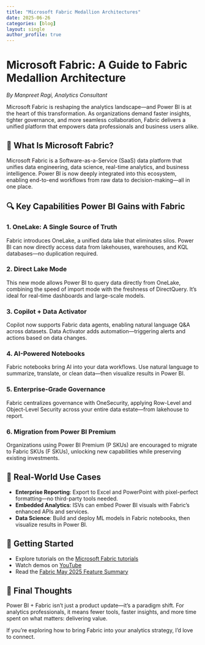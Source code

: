 ```yaml
---
title: "Microsoft Fabric Medallion Architectures"
date: 2025-06-26
categories: [blog]
layout: single
author_profile: true
---
```


# Microsoft Fabric: A Guide to Fabric Medallion Architecture

*By Manpreet Ragi, Analytics Consultant*

Microsoft Fabric is reshaping the analytics landscape—and Power BI is at the heart of this transformation. As organizations demand faster insights, tighter governance, and more seamless collaboration, Fabric delivers a unified platform that empowers data professionals and business users alike.

## 🚀 What Is Microsoft Fabric?

Microsoft Fabric is a Software-as-a-Service (SaaS) data platform that unifies data engineering, data science, real-time analytics, and business intelligence. Power BI is now deeply integrated into this ecosystem, enabling end-to-end workflows from raw data to decision-making—all in one place.

## 🔍 Key Capabilities Power BI Gains with Fabric

### 1. **OneLake: A Single Source of Truth**

Fabric introduces OneLake, a unified data lake that eliminates silos. Power BI can now directly access data from lakehouses, warehouses, and KQL databases—no duplication required.

### 2. **Direct Lake Mode**

This new mode allows Power BI to query data directly from OneLake, combining the speed of import mode with the freshness of DirectQuery. It’s ideal for real-time dashboards and large-scale models.

### 3. **Copilot + Data Activator**

Copilot now supports Fabric data agents, enabling natural language Q&A across datasets. Data Activator adds automation—triggering alerts and actions based on data changes.

### 4. **AI-Powered Notebooks**

Fabric notebooks bring AI into your data workflows. Use natural language to summarize, translate, or clean data—then visualize results in Power BI.

### 5. **Enterprise-Grade Governance**

Fabric centralizes governance with OneSecurity, applying Row-Level and Object-Level Security across your entire data estate—from lakehouse to report.

### 6. **Migration from Power BI Premium**

Organizations using Power BI Premium (P SKUs) are encouraged to migrate to Fabric SKUs (F SKUs), unlocking new capabilities while preserving existing investments.

## 🧠 Real-World Use Cases

- **Enterprise Reporting**: Export to Excel and PowerPoint with pixel-perfect formatting—no third-party tools needed.
- **Embedded Analytics**: ISVs can embed Power BI visuals with Fabric’s enhanced APIs and services.
- **Data Science**: Build and deploy ML models in Fabric notebooks, then visualize results in Power BI.

## 📌 Getting Started

- Explore tutorials on the [Microsoft Fabric tutorials](https://learn.microsoft.com/en-us/fabric/get-started/end-to-end-tutorials)
- Watch demos on [YouTube](https://www.youtube.com/watch?v=6)
- Read the [Fabric May 2025 Feature Summary](https://blog.fabric.microsoft.com/en-us/blog/fabric-may-2025-feature-summary/)

## 💬 Final Thoughts

Power BI + Fabric isn’t just a product update—it’s a paradigm shift. For analytics professionals, it means fewer tools, faster insights, and more time spent on what matters: delivering value.

If you’re exploring how to bring Fabric into your analytics strategy, I’d love to connect.
